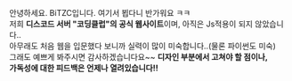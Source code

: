 안녕하세요. BiTZC입니다. 여기서 뵙다니 반가워요 ㅋㅋ</br>
저희 <strong>디스코드 서버 "코딩클럽"의 공식 웹사이트</strong>이며, 아직은 Js적용이 되지 않았습니다..</br>
아무래도 처음 웹을 입문했다 보니까 실력이 많이 미숙합니다..(물론 파이썬도 미숙)</br>
그래도 예쁘게 봐주시면 감사하겠습니다요~~
<strong>디자인 부분에서 고쳐야 할 점이나,<br>가독성에 대한 피드백은 언제나 열려있습니다!!</strong>

